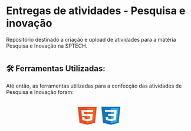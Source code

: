 # Entregas de atividades - Pesquisa e inovação

Repositório destinado a criação e upload de atividades para a matéria Pesquisa e Inovação na SPTECH.

#

## 🛠 Ferramentas Utilizadas:

Até então, as ferramentas utilizadas para a confecção das atividades de Pesquisa e Inovação foram:

<br>

<div align="center">
   <img align="center" alt="Luigi-HTML" height="50" width="60" src="https://raw.githubusercontent.com/devicons/devicon/master/icons/html5/html5-original.svg">
  <img align="center" alt="Luigi-CSS" height="50" width="60" src="https://raw.githubusercontent.com/devicons/devicon/master/icons/css3/css3-original.svg">
  <!-- <img align="center" alt="Luigi-Js" height="50" width="60" src="https://raw.githubusercontent.com/devicons/devicon/master/icons/javascript/javascript-plain.svg"> -->
</div>

#